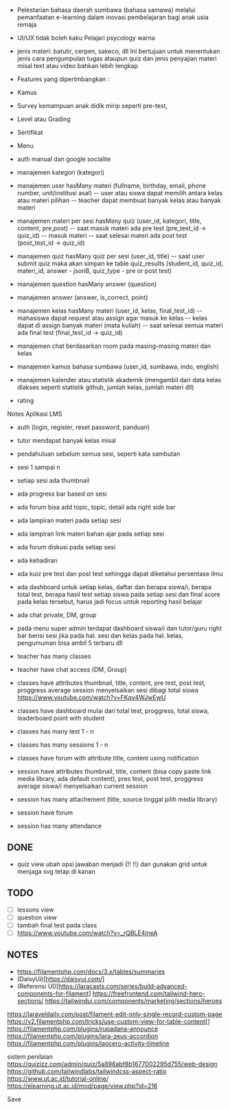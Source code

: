 - Pelestarian bahasa daerah sumbawa (bahasa samawa) melalui pemanfaatan e-learning dalam inovasi pembelajaran bagi anak usia remaja

- UI/UX tidak boleh kaku
Pelajari psycology warna

- jenis materi: batutir, cerpen, sakeco, dll
Ini bertujuan untuk menentukan jenis cara pengumpulan tugas ataupun quiz dan jenis penyajian materi misal text atau video bahkan lebih lengkap

- Features yang dipertmbangkan :
- Kamus
- Survey kemampuan anak didik mirip seperti pre-test, 
- Level atau Grading
- Sertifikat

- Menu
- auth manual dan google socialite
- manajemen kategori (kategori)
- manajemen user hasMany materi (fullname, birthday, email, phone number, unit/institusi asal)
-- user atau siswa dapat memilih antara kelas atau materi pilihan
-- teacher dapat membuat banyak kelas atau banyak materi

- manajemen materi per sesi hasMany quiz (user_id, kategori, title, content, pre,post)
-- saat masuk materi ada pre test (pre_test_id -> quiz_id)
-- masuk materi
-- saat selesai materi ada post test (post_test_id -> quiz_id)

- manajemen quiz hasMany quiz per sesi (user_id, title)
-- saat user submit quiz maka akan simpan ke table quiz_results (student_id, quiz_id, materi_id, answer - jsonB, quiz_type - pre or post test)
- manajemen question hasMany answer (question)
- manajemen answer (answer, is_correct, point)
- manajemen kelas hasMany materi (user_id, kelas, final_test_id)
-- mahasiswa dapat request atau assign agar masuk ke kelas
-- kelas dapat di assign banyak materi (mata kuliah)
-- saat selesai semua materi ada final test (final_test_id -> quiz_id)

- manajemen chat berdasarkan room pada masing-masing materi dan kelas
- manajemen kamus bahasa sumbawa (user_id, sumbawa, indo, english)
- manajemen kalender atau statistik akademik (mengambil dari data kelas diakses seperti statistik github, jumlah kelas, jumlah materi dll)
- rating

Notes Aplikasi LMS
- auth (login, register, reset password, panduan)
- tutor mendapat banyak kelas 
misal
- pendahuluan sebelum semua sesi, seperti kata sambutan
- sesi 1 sampai n
- setiap sesi ada thumbnail
- ada progress bar based on sesi
- ada forum bisa add topic, topic, detail
ada right side bar
- ada lampiran materi pada setiap sesi
- ada lampiran link materi bahan ajar pada setiap sesi
- ada forum diskusi pada setiap sesi
- ada kehadiran
- ada kuiz pre test dan post test sehingga dapat diketahui persentase ilmu
- ada dashboard untuk setiap kelas, daftar dan berapa siswa/i, berapa total test, berapa hasil test setiap siswa pada setiap sesi dan final score pada kelas tersebut, harus jadi focus untuk reporting hasil belajar
- ada chat private, DM, group
- pada menu super admin terdapat dashboard siswa/i dan tutor/guru
right bar berisi sesi jika pada hal. sesi dan kelas pada hal. kelas, pengumuman bisa ambil 5 terbaru dll

- teacher has many classes
- teacher have chat access (DM, Group)
- classes have attributes thumbnail, title, content, pre test, post test, proggress average session menyelsaikan sesi dibagi total siswa https://www.youtube.com/watch?v=FKqv4WJwEwU
- classes have dashboard mulai dari total test, proggress, total siswa, leaderboard point with student
- classes has many test 1 - n
- classes has many sessions 1 - n
- classes have forum with attribute title, content using notification
- session have attributes thumbnail, title, content (bisa copy paste link media library, ada default content), pres test, post test, proggress average siswa/i menyelsaikan current session
- session has many attachement (title, source tinggal pilih media library)
- session have forum
- session has many attendance
## DONE
- quiz view ubah opsi jawaban menjadi {!!  !!} dan gunakan grid untuk menjaga svg tetap di kanan 

## TODO
- [ ] lessons view
- [ ] question view
- [ ] tambah final test pada class
- [ ] https://www.youtube.com/watch?v=_rQBLE4ineA

## NOTES
- https://filamentphp.com/docs/3.x/tables/summaries
- (DaisyUi)[https://daisyui.com/]
- (Referensi UI)[https://laracasts.com/series/build-advanced-components-for-filament]
https://freefrontend.com/tailwind-hero-sections/
https://tailwindui.com/components/marketing/sections/heroes

https://laraveldaily.com/post/filament-edit-only-single-record-custom-page
https://v2.filamentphp.com/tricks/use-custom-view-for-table-content[]
https://filamentphp.com/plugins/rupadana-announce
https://filamentphp.com/plugins/lara-zeus-accordion
https://filamentphp.com/plugins/jaocero-activity-timeline

sistem penilaian
https://quizizz.com/admin/quiz/5a898abf8b1677002295d755/web-design
https://github.com/tailwindlabs/tailwindcss-aspect-ratio
https://www.ut.ac.id/tutorial-online/
https://elearning.ut.ac.id/mod/page/view.php?id=216  

<form wire:submit.prevent="submit">
    <x-filament::button type="submit" class="mt-4">
        Save
    </x-filament::button>
</form>